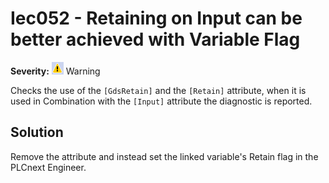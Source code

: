 # Iec052 - Retaining on Input can be better achieved with Variable Flag

**Severity:** ![Warning](images/Warning.png) Warning

Checks the use of the `[GdsRetain]` and the `[Retain]` attribute, when it is used in Combination with the `[Input]` attribute the diagnostic is reported.

## Solution

Remove the attribute and instead set the linked variable's Retain flag in the PLCnext Engineer.